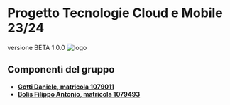 # Progetto Tecnologie Cloud e Mobile 23/24
versione BETA 1.0.0
![logo](https://github.com/DanieleGotti/ConnecTEDx/blob/main/MED/doc/immagini/logo.png)

## Componenti del gruppo
- [__Gotti Daniele, matricola 1079011__](https://github.com/DanieleGotti)
- [__Bolis Filippo Antonio, matricola 1079493__](https://github.com/FilippoBolis)
